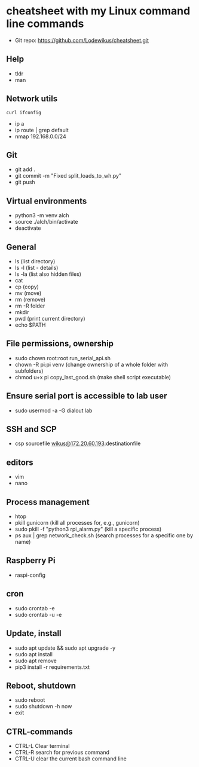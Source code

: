 # cheatsheet with my Linux command line commands
- Git repo: https://github.com/Lodewikus/cheatsheet.git

## Help
- tldr
- man

## Network utils
`
curl
ifconfig
`
- ip a
- ip route | grep default
- nmap 192.168.0.0/24

## Git
- git add .
- git commit -m "Fixed split_loads_to_wh.py"
- git push

## Virtual environments
- python3 -m venv alch
- source ./alch/bin/activate
- deactivate

## General
- ls (list directory)
- ls -l (list - details)
- ls -la (list also hidden files)
- cat
- cp (copy)
- mv (move)
- rm (remove)
- rm -R folder
- mkdir
- pwd (print current directory)
- echo $PATH

## File permissions, ownership
- sudo chown root:root run_serial_api.sh
- chown -R pi:pi venv (change ownership of a whole folder with subfolders)
- chmod u+x pi copy_last_good.sh (make shell script executable)

## Ensure serial port is accessible to lab user
- sudo usermod -a -G dialout lab

## SSH and SCP
- csp sourcefile wikus@172.20.60.193:destinationfile

## editors
- vim
- nano

## Process management
- htop
- pkill gunicorn (kill all processes for, e.g., gunicorn)
- sudo pkill -f "python3 rpi_alarm.py" (kill a specific process)
- ps aux | grep network_check.sh (search processes for a specific one by name)

## Raspberry Pi
- raspi-config

## cron
- sudo crontab -e
- sudo crontab -u <user> -e

## Update, install
- sudo apt update && sudo apt upgrade -y
- sudo apt install <program>
- sudo apt remove <program>
- pip3 install -r requirements.txt

## Reboot, shutdown
- sudo reboot
- sudo shutdown -h now
- exit

## CTRL-commands
- CTRL-L Clear terminal
- CTRL-R search for previous command
- CTRL-U clear the current bash command line
